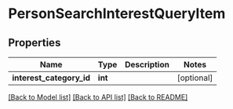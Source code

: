 # PersonSearchInterestQueryItem

## Properties
Name | Type | Description | Notes
------------ | ------------- | ------------- | -------------
**interest_category_id** | **int** |  | [optional] 

[[Back to Model list]](../../README.md#documentation-for-models) [[Back to API list]](../../README.md#documentation-for-api-endpoints) [[Back to README]](../../README.md)

